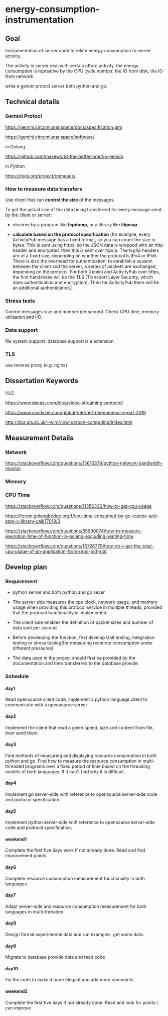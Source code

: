 # energy-consumption-instrumentation

## Goal

Instrumentation of server code to relate energy consumption to server activity.

The activity is server deal with certain afford activity, the energy consumption is reprsative by the CPU cycle number, the IO from disk, the IO from network.

write a gemini protocl server both python and go.

## Technical details

### Gemini Protocl

<https://gemini.circumlunar.space/docs/specification.gmi>

<https://gemini.circumlunar.space/software/>

in Golang

<https://github.com/makeworld-the-better-one/go-gemini>

in Python

<https://pypi.org/project/gemeaux/>

### How to measure data transfers

Use client that can **control the size** of the messages.

To get the actual size of the data being transferred for every message send by the client or server:

* observe by a program like **tcpdump**, or a library like **libpcap**

* **calculate based on the protocol specification** (for example, every ActivityPub message has a fixed format, so you can count the size in bytes. This is sent using https, so the JSON data is wrapped with an http header and encrypted, then this is sent over tcp/ip. The tcp/ip headers are of a fixed size, depending on whether the protocol is IPv4 or IPv6. There is also the overhead for authentication: to establish a session between the client and the server, a series of packets are exchanged, depending on the protocol. For both Gemini and ActivityPub over https, the first handshake will be the TLS (Transport Layer Security, which does authentication and encryption). Then for ActivityPub there will be an additional authentication.)

### Stress tests

Control messages size and number per second. Check CPU time, memory utilisation and I/O.

### Data support

file system support. database support is a extension.

### TLS

use reverse proxy (e.g. nginx)

## Dissertation Keywords

HLS

<https://www.dacast.com/blog/video-streaming-protocol/>

<https://www.sandvine.com/global-internet-phenomena-report-2019>

<http://dcs.gla.ac.uk/~wim//low-carbon-computing/index.html>

## Measurement Details

### Network

<https://stackoverflow.com/questions/15616378/python-network-bandwidth-monitor>

### Memory

### CPU Time

<https://stackoverflow.com/questions/11356330/how-to-get-cpu-usage>

<https://forum.golangbridge.org/t/cpu-time-consumed-by-go-routine-and-stop-c-library-call/17019/3>

<https://stackoverflow.com/questions/55990074/how-to-measure-execution-time-of-function-in-golang-excluding-waiting-time>

<https://stackoverflow.com/questions/16726779/how-do-i-get-the-total-cpu-usage-of-an-application-from-proc-pid-stat>

## Develop plan

### Requirement

* python server and both python and go sever
* The server side measures the cpu clock, network usage, and memory usage when providing this protocol service in multiple threads, provided that the protocol functionality is implemented.

* The client side enables the definition of packet sizes and bumber of data sent per second
* Before developing the function, first develop Unit testing, Integration testing or stress testing(for measuring resource consumption under different pressures)
* The data used in the project should first be provided by the documentation and then transferred to the database provide

### Schedule

#### day1

Read opensource client code, implement a python language client to communicate with a opensource server.

#### day2

Implement the client that read a given speed, size and content from file, then send them.

#### day3

Find methods of measuring and displaying resource consumption in both python and go. Find how to measure the resource consumption in multi-threaded programs over a fixed period of time based on the threading models of both languages. If it can't find why it is difficult.

#### day4

Implement go server-side with reference to opensource server-side code and protocol specification.

#### day5

Implement python server-side with reference to opensource server-side code and protocol specification.

#### weekend1

Complete the first five days work if not already done. Read and find improvement points.

#### day6

Complete resource consumption measurement functionality in both languages.

#### day7

Adapt server-side and resource consumption measurement for both languages in multi-threaded.

#### day8

Design formal experimental data and run examples, get some data.

#### day9

Migrate to database provide data and read code

#### day10

Fix the code to make it more elegant and add more comments

#### weekend2

Complete the first five days if not already done. Read and look for points I can improve
